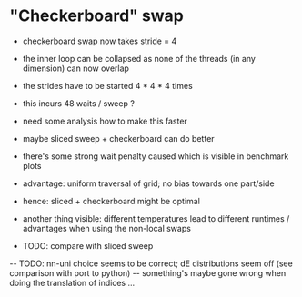 # "Checkerboard" swap

- checkerboard swap now takes stride = 4
- the inner loop can be collapsed as none of the threads (in any
  dimension) can now overlap
- the strides have to be started 4 * 4 * 4 times 
- this incurs 48 waits / sweep ?
- need some analysis how to make this faster
- maybe sliced sweep + checkerboard can do better
- there's some strong wait penalty caused which is visible in benchmark plots
- advantage: uniform traversal of grid; no bias towards one part/side
- hence: sliced + checkerboard might be optimal
- another thing visible: different temperatures lead to different runtimes /
  advantages when using the non-local swaps

- TODO: compare with sliced sweep



-- TODO: nn-uni choice seems to be correct; dE distributions seem off (see comparison with port to python)
-- something's maybe gone wrong when doing the translation of indices ...
